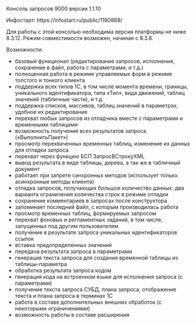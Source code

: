 Консоль запросов 9000 версии 1.1.10
<p>Инфостарт: https://infostart.ru/public/1190868/

Для работы с этой консолью необходима версия платформы не ниже 8.3.12.
Режим совместимости возможен, начиная с 8.3.8.

Возможности:

- базовый функционал (редактирование запросов, исполнение, сохранение в файл, работа с параметрами, и т.д.)
- полноценная работа в режиме управляемых форм в режиме толстого и тонкого клиента
- поддержка всех типов 1С, в том числе момента времени, границы, уникального идентификатора, типа «Тип», вида движений, таблиц значений (табличные части), и т.д.
- поддержка списков, массивов, таблиц значений в параметрах, удобное их редактирование
- перехват любых запросов из отладчика вместе с параметрами и временными таблицами
- возможность получения всех результатов запроса («ВыполнитьПакет»)
- просмотр перехваченных временных таблиц, изменение их данных для отладки запроса
- перехват через функцию БСП ЗапросВСтрокуXML
- вывод результата в виде таблицы, дерева, а так же в табличный документ
- работает при запрете синхронных методов (использует только асинхронные методы клиента)
- отладка запросов, получающих большое количество данных: два варианта ограничения количества строк в режиме отладки
- сохранение комментариев в запросах после конструктора
- запоминает последний  файл, с которым производилась работа
- просмотр временных таблиц, формируемых запросом
- перехват фоновых и регламентных заданий, в том числе, запущенных под другим пользователем
- получение в результате запроса уникальных идентификаторов ссылок
- вставка предопределенных значений
- передача результата запроса в параметрами
- генерация текста запроса для создания временной таблицы из таблицы-параметра
- обработка результата запроса кодом
- генерация кода на встроенном языке для исполнения запроса (с параметрами)
- получение текста запроса СУБД, плана запроса, отображение текста и плана запроса в терминах 1С
- работа в составе дополнительных внешних обработок (с некоторыми ограничениями)
- возможность работы в составе расширения
